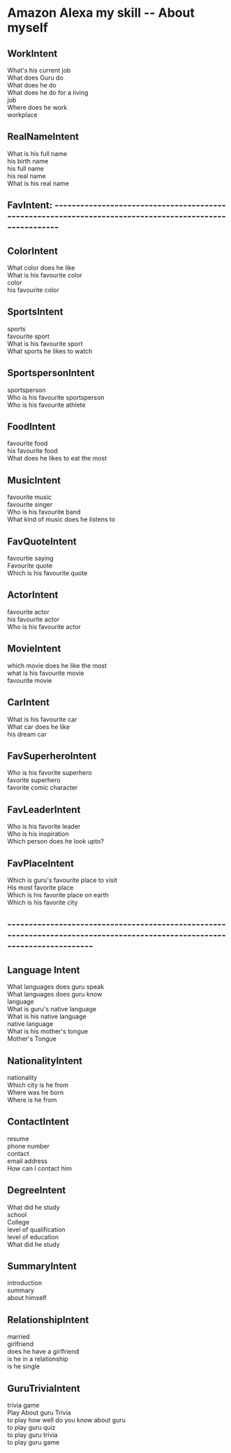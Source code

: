 # Amazon Alexa my skill -- About myself

## WorkIntent   
What's his current job  
What does Guru do  
What does he do  
What does he do for a living  
job  
Where does he work  
workplace  
  
## RealNameIntent  
What is his full name  
his birth name  
his full name  
his real name  
What is his real name  
  
## FavIntent: -------------------------------------------------------------------------------------------------------  
  
## ColorIntent  
What color does he like  
What is his favourite color  
color  
his favourite color  
  
## SportsIntent  
sports  
favourite sport  
What is his favourite sport  
What sports he likes to watch  
  
## SportspersonIntent  
sportsperson  
Who is his favourite sportsperson  
Who is his favourite athlete  
  
## FoodIntent  
favourite food    
his favourite food  
What does he likes to eat the most  
  
## MusicIntent  
favourite music  
favourite singer  
Who is his favourite band  
What kind of music does he listens to  

## FavQuoteIntent  
favourtie saying  
Favourite quote  
Which is his favourite quote  
  
## ActorIntent  
favourite actor  
his favourite actor  
Who is his favourite actor  
  
## MovieIntent  
which movie does he like the most  
what is his favourite movie  
favourite movie  
  
## CarIntent  
What is his favourite car  
What car does he like  
his dream car  
  
## FavSuperheroIntent  
Who is his favorite superhero  
favorite superhero  
favorite comic character  
  
## FavLeaderIntent    
Who is his favorite leader   
Who is his inspiration  
Which person does he look upto?  

## FavPlaceIntent      
Which is guru's favourite place to visit  
His most favorite place  
Which is his favorite place on earth  
Which is his favorite city  

## --------------------------------------------------------------------------------------------------------------------------  

## Language Intent
What languages does guru speak  
What languages does guru know  
language  
What is guru's native language  
What is his native language  
native language  
What is his mother's tongue  
Mother's Tongue  

## NationalityIntent  
nationality  
Which city is he from  
Where was he born  
Where is he from  
  
## ContactIntent  
resume  
phone number  
contact  
email address  
How can I contact him  
  
## DegreeIntent  
What did he study  
school  
College  
level of qualification  
level of education  
What did he study  
  
## SummaryIntent  
introduction  
summary  
about himself  
  
## RelationshipIntent  
married  
girlfriend  
does he have a girlfriend  
is he in a relationship  
is he single  
  
## GuruTriviaIntent  
trivia game  
Play About guru Trivia  
to play how well do you know about guru  
to play guru quiz  
to play guru trivia  
to play guru game  
  